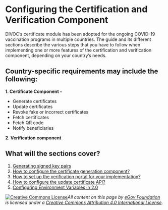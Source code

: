 # Configuring the Certification and Verification Component

DIVOC’s certificate module has been adopted for the ongoing COVID-19 vaccination programs in multiple countries. The guide and its different sections describe the various steps that you have to follow when implementing one or more features of the certification and verification component, depending on your country’s needs.

## Country-specific requirements may include the following:

**1. Certificate Component -**

* Generate certificates&#x20;
* Update certificates&#x20;
* Revoke fake or incorrect certificates&#x20;
* Fetch certificates&#x20;
* Fetch QR code&#x20;
* Notify beneficiaries

**2. Verification component**

## What will the sections cover?

1. [Generating signed key pairs](generating-signed-key-pairs.md)
2. [How to configure the certificate generation component?](configuring-certificates/)&#x20;
3. [How to set up the verification portal for your implementation?](how-to-set-up-the-verification-portal-for-implementation.md)
4. [How to configure the update certificate API?](how-to-configure-the-update-certificate-api.md)
5. [Configuring Environment Variables in 2.0](configuring-environment-variables-in-2.0.md)



[![Creative Commons License](https://i.creativecommons.org/l/by/4.0/80x15.png)](http://creativecommons.org/licenses/by/4.0/)_All content on this page by_ [_eGov Foundation_](https://egov.org.in/) _is licensed under a_ [_Creative Commons Attribution 4.0 International License_](http://creativecommons.org/licenses/by/4.0/)_._
